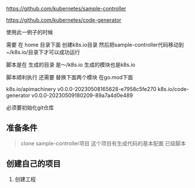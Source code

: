 https://github.com/kubernetes/sample-controller

https://github.com/kubernetes/code-generator

使用此一例子的时候



需要 在 home 目录下面 创建k8s.io目录 然后把sample-controller代码移动到~/k8s.io/目录下才可以成功运行

脚本是在 生成的目录 是～/k8s.io
生成的模块也是k8s.io

脚本顺利执行 还需要 替换下面两个模块 在go.mod下面

k8s.io/apimachinery v0.0.0-20230508165628-e7958c5fe270
k8s.io/code-generator v0.0.0-20230509180209-89a7a4d0e489

必须要初始化git仓库

## 准备条件

> clone sample-controller项目 这个项目有生成代码的基本配置 已级脚本


## 创建自己的项目

1. 创建工程
